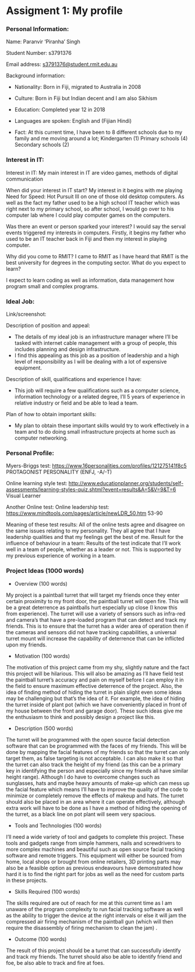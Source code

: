 # Assigment 1: My profile 

### Personal Information:
Name: Paranvir ‘Piranha’ Singh

Student Number: s3791376

Email address: s3791376@student.rmit.edu.au 

Background information:

-    Nationality:
Born in Fiji, migrated to Australia in 2008 

-    Culture:
Born in Fiji but Indian decent and I am also Sikhism

-    Education:
Completed year 12 in 2018

-    Languages are spoken:
English and (Fijian Hindi) 

-    Fact:
At this current time, I have been to 8 different schools due to my family and me moving around a lot;
Kindergarten (1)
Primary schools (4)
Secondary schools (2)

### Interest in IT:
Interest in IT:
My main interest in IT are video games, methods of digital communication 

When did your interest in IT start?
My interest in it begins with me playing Need for Speed: Hot Pursuit III on one of those old desktop computers. As well as the fact my father used to be a high school IT teacher which was right next to my primary school, so after school, I would go over to his computer lab where I could play computer games on the computers.

Was there an event or person sparked your interest?
I would say the serval events triggered my interests in computers. Firstly, it begins my father who used to be an IT teacher back in Fiji and then my interest in playing computer.

Why did you come to RMIT?
I came to RMIT as I have heard that RMIT is the best university for degrees in the computing sector.
What do you expect to learn?

I expect to learn coding as well as information, data management
 how program small and complex programs.

### Ideal Job:
Link/screenshot:
 
Description of position and appeal:
-    The details of my ideal job is an infrastructure manager where I’ll be tasked with internet cable management with a group of people, this includes planning and design infrastructure.
-    I find this appealing as this job as a position of leadership and a high level of responsibility as I will be dealing with a lot of expensive equipment.

Description of skill, qualifications and experience I have:
-    This job will require a few qualifications such as a computer science, information technology or a related degree, I’ll 5 years of experience in relative industry or field and be able to lead a team.

Plan of how to obtain important skills:
-    My plan to obtain these important skills would try to work effectively in a team and to do doing small infrastructure projects at home such as computer networking.

### Personal Profile:
Myers-Briggs test:
https://www.16personalities.com/profiles/121275141f8c5
PROTAGONIST PERSONALITY (ENFJ, -A/-T)

Online learning style test:
http://www.educationplanner.org/students/self-assessments/learning-styles-quiz.shtml?event=results&A=5&V=9&T=6
Visual Learner 

Another Online test:
Online leadership test:
https://www.mindtools.com/pages/article/newLDR_50.htm
53-90

Meaning of these test results:
All of the online tests agree and disagree on the same issues relating to my personality. They all agree that I have leadership qualities and that my feelings get the best of me.
Result for the influence of behaviour in a team:
Results of the test indicate that I’ll work well in a team of people, whether as a leader or not. This is supported by my previous experience of working in a team.

### Project Ideas (1000 words)
-    Overview (100 words)

My project is a paintball turret that will target my friends once they enter certain proximity to my front door, the paintball turret will open fire. This will be a great deterrence as paintballs hurt especially up close (I know this from experience). The turret will use a variety of sensors such as infra-red and camera’s that have a pre-loaded program that can detect and track my friends. This is to ensure that the turret has a wider area of operation then if the cameras and sensors did not have tracking capabilities, a universal turret mount will increase the capability of deterrence that can be inflicted upon my friends.

-    Motivation (100 words)

The motivation of this project came from my shy, slightly nature and the fact this project will be hilarious. This will also be amazing as I’ll have field test the paintball turret’s accuracy and pain on myself before I can employ it in the field to ensure maximum effective deterrence of the project. Also, the idea of finding method of hiding the turret in plain slight even some ideas may be challenging but that’s the idea of it. For example, the idea of hiding the turret inside of plant pot (which we have conveniently placed in front of my house between the front and garage door). These such ideas give me the enthusiasm to think and possibly design a project like this.

-    Description (500 words)

The turret will be programmed with the open source facial detection software that can be programmed with the faces of my friends. This will be done by mapping the facial features of my friends so that the turret can only target them, as false targeting is not acceptable. I can also make it so that the turret can also track the height of my friend (as this can be a primary key in identifying the person and especially since my friends all have similar height range). Although I do have to overcome changes such as sunglasses, hats and maybe heavy amounts of make-up which can mess up the facial feature which means I’ll have to improve the quality of the code to minimize or completely remove the effects of makeup and hats. 
 The turret should also be placed in an area where it can operate effectively, although extra work will have to be done as I have a method of hiding the opening of the turret, as a black line on pot plant will seem very spacious.

-    Tools and Technologies (100 words)

I’ll need a wide variety of tool and gadgets to complete this project. These tools and gadgets range from simple hammers, nails and screwdrivers to more complex machines and beautiful such as open source facial tracking software and remote triggers. This equipment will either be sourced from home, local shops or brought from online retailers, 3D printing parts may also be a feasible option as previous endeavours have demonstrated how hard it is to find the right part for jobs as well as the need for custom parts in these projects.

-    Skills Required (100 words)

The skills required are out of reach for me at this current time as I am unaware of the program complexity to run facial tracking software as well as the ability to trigger the device at the right intervals or else it will jam the compressed air firing mechanism of the paintball gun (which will then require the disassembly of firing mechanism to clean the jam) .

-    Outcome (100 words)

The result of this project should be a turret that can successfully identify and track my friends. The turret should also be able to identify friend and foe, be also able to track and fire at foes.
